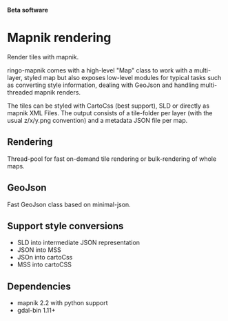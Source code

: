 **Beta software**

# Mapnik rendering

Render tiles with mapnik.

ringo-mapnik comes with a high-level "Map" class to work with a multi-layer,
styled map but also exposes low-level modules for typical tasks such as converting
style information, dealing with GeoJson and handling multi-threaded mapnik
renders.

The tiles can be styled with CartoCss (best support), SLD or directly as mapnik XML Files.
The output consists of a tile-folder per layer (with the usual z/x/y.png convention) and
a  metadata JSON file per map.

## Rendering

Thread-pool for fast on-demand tile rendering or bulk-rendering of whole maps.

## GeoJson

Fast GeoJson class based on minimal-json.

## Support style conversions

  * SLD into intermediate JSON representation
  * JSON into MSS
  * JSOn into cartoCss
  * MSS into cartoCSS

## Dependencies

 * mapnik 2.2 with python support
 * gdal-bin 1.11+
